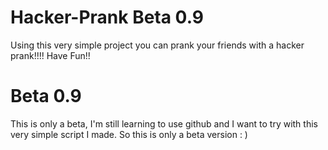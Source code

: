 # Hacker-Prank Beta 0.9
Using this very simple project you can prank your friends with a hacker prank!!!!
Have Fun!!
# Beta 0.9
This is only a beta, I'm still learning to use github and I want to try with this very simple script I made.
So this is only a beta version : )
